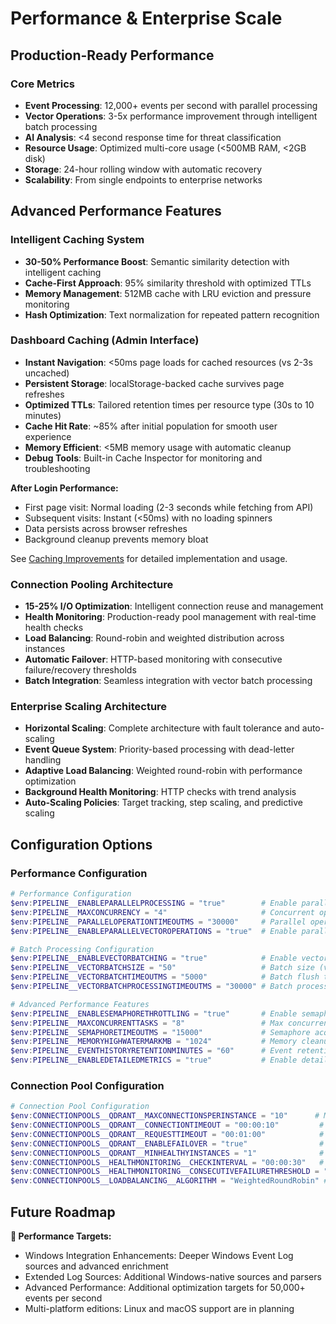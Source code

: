 # Performance & Enterprise Scale

## Production-Ready Performance

### **Core Metrics**
- **Event Processing**: 12,000+ events per second with parallel processing
- **Vector Operations**: 3-5x performance improvement through intelligent batch processing
- **AI Analysis**: <4 second response time for threat classification
- **Resource Usage**: Optimized multi-core usage (<500MB RAM, <2GB disk)
- **Storage**: 24-hour rolling window with automatic recovery
- **Scalability**: From single endpoints to enterprise networks

## Advanced Performance Features

### **Intelligent Caching System**
- **30-50% Performance Boost**: Semantic similarity detection with intelligent caching
- **Cache-First Approach**: 95% similarity threshold with optimized TTLs
- **Memory Management**: 512MB cache with LRU eviction and pressure monitoring
- **Hash Optimization**: Text normalization for repeated pattern recognition

### **Dashboard Caching (Admin Interface)**
- **Instant Navigation**: <50ms page loads for cached resources (vs 2-3s uncached)
- **Persistent Storage**: localStorage-backed cache survives page refreshes
- **Optimized TTLs**: Tailored retention times per resource type (30s to 10 minutes)
- **Cache Hit Rate**: ~85% after initial population for smooth user experience
- **Memory Efficient**: <5MB memory usage with automatic cleanup
- **Debug Tools**: Built-in Cache Inspector for monitoring and troubleshooting

**After Login Performance:**
- First page visit: Normal loading (2-3 seconds while fetching from API)
- Subsequent visits: Instant (<50ms) with no loading spinners
- Data persists across browser refreshes
- Background cleanup prevents memory bloat

See [Caching Improvements](CACHING_IMPROVEMENTS.md) for detailed implementation and usage.

### **Connection Pooling Architecture**
- **15-25% I/O Optimization**: Intelligent connection reuse and management
- **Health Monitoring**: Production-ready pool management with real-time health checks
- **Load Balancing**: Round-robin and weighted distribution across instances
- **Automatic Failover**: HTTP-based monitoring with consecutive failure/recovery thresholds
- **Batch Integration**: Seamless integration with vector batch processing

### **Enterprise Scaling Architecture**
- **Horizontal Scaling**: Complete architecture with fault tolerance and auto-scaling
- **Event Queue System**: Priority-based processing with dead-letter handling
- **Adaptive Load Balancing**: Weighted round-robin with performance optimization
- **Background Health Monitoring**: HTTP checks with trend analysis
- **Auto-Scaling Policies**: Target tracking, step scaling, and predictive scaling

## Configuration Options

### Performance Configuration
```powershell
# Performance Configuration
$env:PIPELINE__ENABLEPARALLELPROCESSING = "true"        # Enable parallel processing
$env:PIPELINE__MAXCONCURRENCY = "4"                     # Concurrent operations limit
$env:PIPELINE__PARALLELOPERATIONTIMEOUTMS = "30000"     # Parallel operation timeout
$env:PIPELINE__ENABLEPARALLELVECTOROPERATIONS = "true"  # Enable parallel vector operations

# Batch Processing Configuration
$env:PIPELINE__ENABLEVECTORBATCHING = "true"            # Enable vector batch processing
$env:PIPELINE__VECTORBATCHSIZE = "50"                   # Batch size (vectors per batch)
$env:PIPELINE__VECTORBATCHTIMEOUTMS = "5000"            # Batch flush timeout
$env:PIPELINE__VECTORBATCHPROCESSINGTIMEOUTMS = "30000" # Batch processing timeout

# Advanced Performance Features
$env:PIPELINE__ENABLESEMAPHORETHROTTLING = "true"       # Enable semaphore-based throttling
$env:PIPELINE__MAXCONCURRENTTASKS = "8"                 # Max concurrent tasks with semaphore
$env:PIPELINE__SEMAPHORETIMEOUTMS = "15000"             # Semaphore acquisition timeout
$env:PIPELINE__MEMORYHIGHWATERMARKMB = "1024"           # Memory cleanup threshold (MB)
$env:PIPELINE__EVENTHISTORYRETENTIONMINUTES = "60"      # Event retention for correlation
$env:PIPELINE__ENABLEDETAILEDMETRICS = "true"           # Enable detailed performance metrics
```

### Connection Pool Configuration
```powershell
# Connection Pool Configuration
$env:CONNECTIONPOOLS__QDRANT__MAXCONNECTIONSPERINSTANCE = "10"      # Max connections per Qdrant instance
$env:CONNECTIONPOOLS__QDRANT__CONNECTIONTIMEOUT = "00:00:10"         # Connection timeout (10 seconds)
$env:CONNECTIONPOOLS__QDRANT__REQUESTTIMEOUT = "00:01:00"            # Request timeout (1 minute)
$env:CONNECTIONPOOLS__QDRANT__ENABLEFAILOVER = "true"                # Enable automatic failover
$env:CONNECTIONPOOLS__QDRANT__MINHEALTHYINSTANCES = "1"              # Minimum healthy instances required
$env:CONNECTIONPOOLS__HEALTHMONITORING__CHECKINTERVAL = "00:00:30"   # Health check interval (30 seconds)
$env:CONNECTIONPOOLS__HEALTHMONITORING__CONSECUTIVEFAILURETHRESHOLD = "3"  # Failures before marking unhealthy
$env:CONNECTIONPOOLS__LOADBALANCING__ALGORITHM = "WeightedRoundRobin" # Load balancing algorithm
```

## Future Roadmap

**🔮 Performance Targets:**
- Windows Integration Enhancements: Deeper Windows Event Log sources and advanced enrichment
- Extended Log Sources: Additional Windows-native sources and parsers
- Advanced Performance: Additional optimization targets for 50,000+ events per second
- Multi-platform editions: Linux and macOS support are in planning
